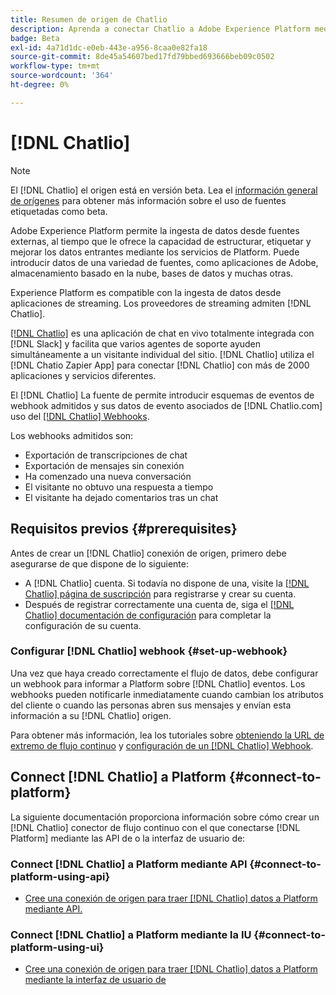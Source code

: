 ```yaml
---
title: Resumen de origen de Chatlio
description: Aprenda a conectar Chatlio a Adobe Experience Platform mediante API o la interfaz de usuario de aprovechando los webhooks
badge: Beta
exl-id: 4a71d1dc-e0eb-443e-a956-8caa0e82fa18
source-git-commit: 8de45a54607bed17fd79bbed693666beb09c0502
workflow-type: tm+mt
source-wordcount: '364'
ht-degree: 0%

---
```


# [!DNL Chatlio]

>[!NOTE]
>
>El [!DNL Chatlio] el origen está en versión beta. Lea el [información general de orígenes](../../home.md#terms-and-conditions) para obtener más información sobre el uso de fuentes etiquetadas como beta.

Adobe Experience Platform permite la ingesta de datos desde fuentes externas, al tiempo que le ofrece la capacidad de estructurar, etiquetar y mejorar los datos entrantes mediante los servicios de Platform. Puede introducir datos de una variedad de fuentes, como aplicaciones de Adobe, almacenamiento basado en la nube, bases de datos y muchas otras.

Experience Platform es compatible con la ingesta de datos desde aplicaciones de streaming. Los proveedores de streaming admiten [!DNL Chatlio].

[[!DNL Chatlio]](https://chatlio.com/) es una aplicación de chat en vivo totalmente integrada con [!DNL Slack] y facilita que varios agentes de soporte ayuden simultáneamente a un visitante individual del sitio. [!DNL Chatlio] utiliza el [!DNL Chatio Zapier App] para conectar [!DNL Chatlio] con más de 2000 aplicaciones y servicios diferentes.

El [!DNL Chatlio] La fuente de permite introducir esquemas de eventos de webhook admitidos y sus datos de evento asociados de [!DNL Chatlio.com] uso del [[!DNL Chatlio] Webhooks](https://chatlio.com/docs/webhooks/).

Los webhooks admitidos son:

* Exportación de transcripciones de chat
* Exportación de mensajes sin conexión
* Ha comenzado una nueva conversación
* El visitante no obtuvo una respuesta a tiempo
* El visitante ha dejado comentarios tras un chat

## Requisitos previos {#prerequisites}

Antes de crear un [!DNL Chatlio] conexión de origen, primero debe asegurarse de que dispone de lo siguiente:

* A [!DNL Chatlio] cuenta. Si todavía no dispone de una, visite la [[!DNL Chatlio] página de suscripción](https://chatlio.com/app/#/signup) para registrarse y crear su cuenta.
* Después de registrar correctamente una cuenta de, siga el [[!DNL Chatlio] documentación de configuración](https://chatlio.com/docs/setup/) para completar la configuración de su cuenta.

### Configurar [!DNL Chatlio] webhook {#set-up-webhook}

Una vez que haya creado correctamente el flujo de datos, debe configurar un webhook para informar a Platform sobre [!DNL Chatlio] eventos. Los webhooks pueden notificarle inmediatamente cuando cambian los atributos del cliente o cuando las personas abren sus mensajes y envían esta información a su [!DNL Chatlio] origen.

Para obtener más información, lea los tutoriales sobre [obteniendo la URL de extremo de flujo continuo](../../tutorials/ui/create/marketing-automation/chatlio-webhook.md#get-streaming-endpoint) y [configuración de un [!DNL Chatlio] Webhook](../../tutorials/ui/create/marketing-automation/chatlio-webhook.md#set-up-webhook).

## Connect [!DNL Chatlio] a Platform {#connect-to-platform}

La siguiente documentación proporciona información sobre cómo crear un [!DNL Chatlio] conector de flujo continuo con el que conectarse [!DNL Platform] mediante las API de o la interfaz de usuario de:

### Connect [!DNL Chatlio] a Platform mediante API {#connect-to-platform-using-api}

* [Cree una conexión de origen para traer [!DNL Chatlio] datos a Platform mediante API.](../../tutorials/api/create/marketing-automation/chatlio-webhook.md)

### Connect [!DNL Chatlio] a Platform mediante la IU {#connect-to-platform-using-ui}

* [Cree una conexión de origen para traer [!DNL Chatlio] datos a Platform mediante la interfaz de usuario de](../../tutorials/ui/create/marketing-automation/chatlio-webhook.md)
